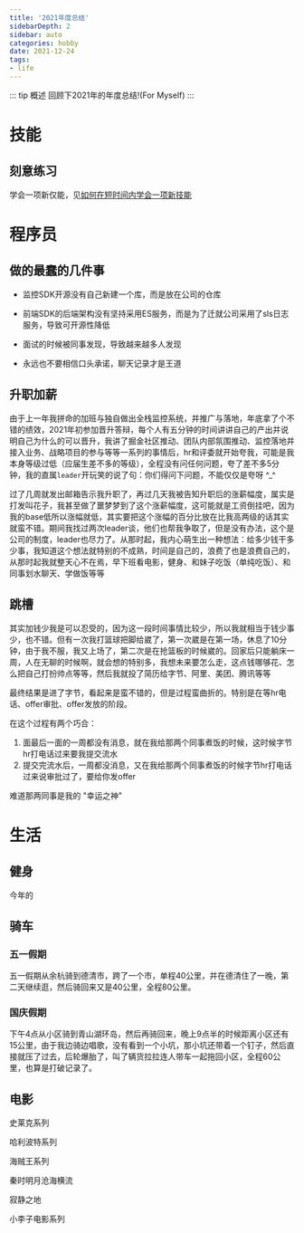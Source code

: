 ```yaml
---
title: '2021年度总结'
sidebarDepth: 2
sidebar: auto
categories: hobby
date: 2021-12-24
tags:
- life
---
```


::: tip 概述
回顾下2021年的年度总结!(For Myself)
:::




# 技能
## 刻意练习
学会一项新仅能，见[如何在短时间内学会一项新技能]()

# 程序员

## 做的最蠢的几件事
* 监控SDK开源没有自己新建一个库，而是放在公司的仓库

* 前端SDK的后端架构没有坚持采用ES服务，而是为了迁就公司采用了sls日志服务，导致可开源性降低

* 面试的时候被同事发现，导致越来越多人发现

* 永远也不要相信口头承诺，聊天记录才是王道

## 升职加薪
由于上一年我拼命的加班与独自做出全栈监控系统，并推广与落地，年底拿了个不错的绩效，2021年初参加晋升答辩，每个人有五分钟的时间讲讲自己的产出并说明自己为什么的可以晋升，我讲了掘金社区推动、团队内部氛围推动、监控落地并接入业务、战略项目的参与等等一系列的事情后，hr和评委就开始夸我，可能是我本身等级过低（应届生差不多的等级），全程没有问任何问题，夸了差不多5分钟，我的直属`leader`开玩笑的说了句：你们得问下问题，不能仅仅是夸呀 ^_^

过了几周就发出邮箱告示我升职了，再过几天我被告知升职后的涨薪幅度，属实是打发叫花子，我甚至做了噩梦梦到了这个涨薪幅度，这可能就是工资倒挂吧，因为我的base低所以涨幅就低，其实要把这个涨幅的百分比放在比我高两级的话其实就蛮不错。期间我找过两次leader谈，他们也帮我争取了，但是没有办法，这个是公司的制度，leader也尽力了。从那时起，我内心萌生出一种想法：给多少钱干多少事，我知道这个想法就特别的不成熟，时间是自己的，浪费了也是浪费自己的，从那时起我就整天心不在焉，早下班看电影，健身、和妹子吃饭（单纯吃饭）、和同事划水聊天、学做饭等等


## 跳槽
其实加钱少我是可以忍受的，因为这一段时间事情比较少，所以我就相当于钱少事少，也不错。但有一次我打篮球把脚给崴了，第一次崴是在第一场，休息了10分钟，由于我不服，我又上场了，第二次是在抢篮板的时候崴的。回家后只能躺床一周，人在无聊的时候啊，就会想的特别多，我想未来要怎么走，这点钱哪够花、怎么把自己打扮帅点等等，然后我就投了简历给字节、阿里、美团、腾讯等等

最终结果是进了字节，看起来是蛮不错的，但是过程蛮曲折的。特别是在等hr电话、offer审批、offer发放的阶段。

在这个过程有两个巧合：
1. 面最后一面的一周都没有消息，就在我给那两个同事煮饭的时候，这时候字节hr打电话过来要我提交流水
2. 提交完流水后，一周都没消息，又在我给那两个同事煮饭的时候字节hr打电话过来说审批过了，要给你发offer

难道那两同事是我的 "幸运之神"

# 生活

## 健身
今年的

## 骑车
### 五一假期
五一假期从余杭骑到德清市，跨了一个市，单程40公里，并在德清住了一晚，第二天继续逛，然后骑回来又是40公里，全程80公里。

### 国庆假期
下午4点从小区骑到青山湖环岛，然后再骑回来，晚上9点半的时候距离小区还有15公里，由于我边骑边唱歌，没有看到一个小坑，那小坑还带着一个钉子，然后直接就压了过去，后轮爆胎了，叫了辆货拉拉连人带车一起拖回小区，全程60公里，也算是打破记录了。



## 电影
史莱克系列

哈利波特系列

海贼王系列

秦时明月沧海横流

寂静之地

小李子电影系列





